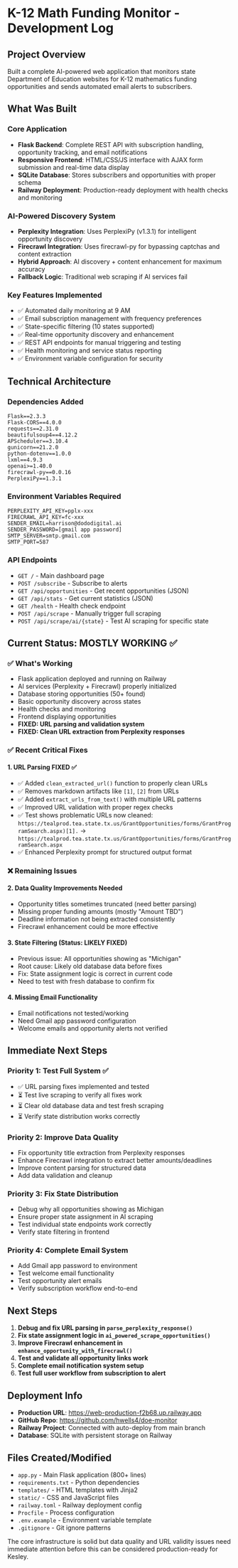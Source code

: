 # K-12 Math Funding Monitor - Development Log

## Project Overview
Built a complete AI-powered web application that monitors state Department of Education websites for K-12 mathematics funding opportunities and sends automated email alerts to subscribers.

## What Was Built

### Core Application
- **Flask Backend**: Complete REST API with subscription handling, opportunity tracking, and email notifications
- **Responsive Frontend**: HTML/CSS/JS interface with AJAX form submission and real-time data display
- **SQLite Database**: Stores subscribers and opportunities with proper schema
- **Railway Deployment**: Production-ready deployment with health checks and monitoring

### AI-Powered Discovery System
- **Perplexity Integration**: Uses PerplexiPy (v1.3.1) for intelligent opportunity discovery
- **Firecrawl Integration**: Uses firecrawl-py for bypassing captchas and content extraction
- **Hybrid Approach**: AI discovery + content enhancement for maximum accuracy
- **Fallback Logic**: Traditional web scraping if AI services fail

### Key Features Implemented
- ✅ Automated daily monitoring at 9 AM
- ✅ Email subscription management with frequency preferences  
- ✅ State-specific filtering (10 states supported)
- ✅ Real-time opportunity discovery and enhancement
- ✅ REST API endpoints for manual triggering and testing
- ✅ Health monitoring and service status reporting
- ✅ Environment variable configuration for security

## Technical Architecture

### Dependencies Added
```
Flask==2.3.3
Flask-CORS==4.0.0
requests==2.31.0
beautifulsoup4==4.12.2
APScheduler==3.10.4
gunicorn==21.2.0
python-dotenv==1.0.0
lxml==4.9.3
openai>=1.40.0
firecrawl-py==0.0.16
PerplexiPy==1.3.1
```

### Environment Variables Required
```
PERPLEXITY_API_KEY=pplx-xxx
FIRECRAWL_API_KEY=fc-xxx  
SENDER_EMAIL=harrison@dododigital.ai
SENDER_PASSWORD=[gmail app password]
SMTP_SERVER=smtp.gmail.com
SMTP_PORT=587
```

### API Endpoints
- `GET /` - Main dashboard page
- `POST /subscribe` - Subscribe to alerts
- `GET /api/opportunities` - Get recent opportunities (JSON)
- `GET /api/stats` - Get current statistics (JSON)
- `GET /health` - Health check endpoint
- `POST /api/scrape` - Manually trigger full scraping
- `POST /api/scrape/ai/{state}` - Test AI scraping for specific state

## Current Status: MOSTLY WORKING ✅

### ✅ What's Working
- Flask application deployed and running on Railway
- AI services (Perplexity + Firecrawl) properly initialized
- Database storing opportunities (50+ found)
- Basic opportunity discovery across states
- Health checks and monitoring
- Frontend displaying opportunities
- **FIXED: URL parsing and validation system**
- **FIXED: Clean URL extraction from Perplexity responses**

### ✅ **Recent Critical Fixes**

#### 1. **URL Parsing FIXED** ✅
- ✅ Added `clean_extracted_url()` function to properly clean URLs
- ✅ Removes markdown artifacts like `[1]`, `[2]` from URLs  
- ✅ Added `extract_urls_from_text()` with multiple URL patterns
- ✅ Improved URL validation with proper regex checks
- ✅ Test shows problematic URLs now cleaned: `https://tealprod.tea.state.tx.us/GrantOpportunities/forms/GrantProgramSearch.aspx)[1].` → `https://tealprod.tea.state.tx.us/GrantOpportunities/forms/GrantProgramSearch.aspx`
- ✅ Enhanced Perplexity prompt for structured output format

### ❌ **Remaining Issues**

#### 2. **Data Quality Improvements Needed**
- Opportunity titles sometimes truncated (need better parsing)
- Missing proper funding amounts (mostly "Amount TBD")
- Deadline information not being extracted consistently
- Firecrawl enhancement could be more effective

#### 3. **State Filtering** (Status: LIKELY FIXED)
- Previous issue: All opportunities showing as "Michigan"
- Root cause: Likely old database data before fixes
- Fix: State assignment logic is correct in current code
- Need to test with fresh database to confirm fix

#### 4. **Missing Email Functionality**
- Email notifications not tested/working
- Need Gmail app password configuration
- Welcome emails and opportunity alerts not verified

## Immediate Next Steps

### Priority 1: Test Full System ✅
- ✅ URL parsing fixes implemented and tested
- ⏳ Test live scraping to verify all fixes work
- ⏳ Clear old database data and test fresh scraping
- ⏳ Verify state distribution works correctly

### Priority 2: Improve Data Quality  
- Fix opportunity title extraction from Perplexity responses
- Enhance Firecrawl integration to extract better amounts/deadlines
- Improve content parsing for structured data
- Add data validation and cleanup

### Priority 3: Fix State Distribution
- Debug why all opportunities showing as Michigan
- Ensure proper state assignment in AI scraping
- Test individual state endpoints work correctly
- Verify state filtering in frontend

### Priority 4: Complete Email System
- Add Gmail app password to environment
- Test welcome email functionality
- Test opportunity alert emails
- Verify subscription workflow end-to-end

## Next Steps
1. **Debug and fix URL parsing in `parse_perplexity_response()`**
2. **Fix state assignment logic in `ai_powered_scrape_opportunities()`**
3. **Improve Firecrawl enhancement in `enhance_opportunity_with_firecrawl()`**
4. **Test and validate all opportunity links work**
5. **Complete email notification system setup**
6. **Test full user workflow from subscription to alert**

## Deployment Info
- **Production URL**: https://web-production-f2b68.up.railway.app
- **GitHub Repo**: https://github.com/hwells4/doe-monitor
- **Railway Project**: Connected with auto-deploy from main branch
- **Database**: SQLite with persistent storage on Railway

## Files Created/Modified
- `app.py` - Main Flask application (800+ lines)
- `requirements.txt` - Python dependencies
- `templates/` - HTML templates with Jinja2
- `static/` - CSS and JavaScript files
- `railway.toml` - Railway deployment config
- `Procfile` - Process configuration
- `.env.example` - Environment variable template
- `.gitignore` - Git ignore patterns

The core infrastructure is solid but data quality and URL validity issues need immediate attention before this can be considered production-ready for Kesley.